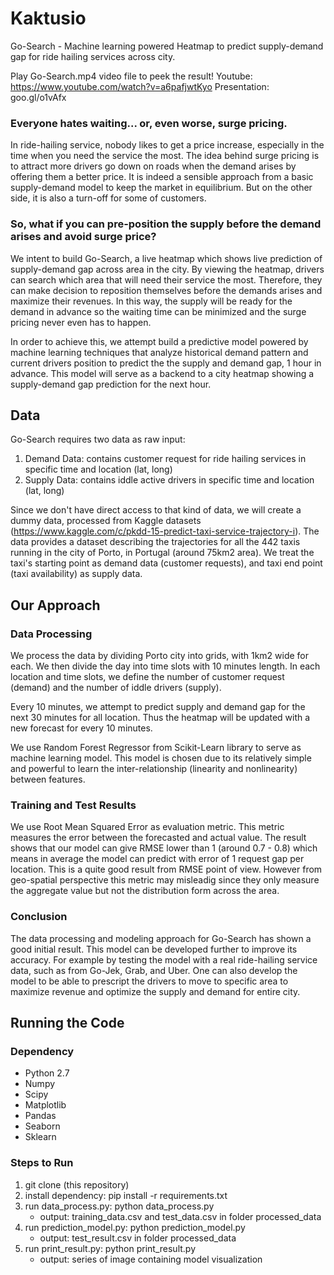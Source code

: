 # Kaktusio
Go-Search - Machine learning powered Heatmap to predict supply-demand gap for ride hailing services across city.

Play Go-Search.mp4 video file to peek the result! 
Youtube: https://www.youtube.com/watch?v=a6pafjwtKyo
Presentation: goo.gl/o1vAfx

### Everyone hates waiting... or, even worse, surge pricing.
In ride-hailing service, nobody likes to get a price increase, especially in the time when you need the service the most. The idea behind surge pricing is to attract more drivers go down on roads when the demand arises by offering them a better price. It is indeed a sensible approach from a basic supply-demand model to keep the market in equilibrium. But on the other side, it is also a turn-off for some of customers.

### So, what if you can pre-position the supply before the demand arises and avoid surge price?
We intent to build Go-Search, a live heatmap which shows live prediction of supply-demand gap across area in the city. By viewing the heatmap, drivers can search which area that will need their service the most. Therefore, they can make decision to reposition themselves before the demands arises and maximize their revenues. In this way, the supply will be ready for the demand in advance so the waiting time can be minimized and the surge pricing never even has to happen.

In order to achieve this, we attempt build a predictive model powered by machine learning techniques that analyze historical demand pattern and current drivers position to predict the the supply and demand gap, 1 hour in advance. This model will serve as a backend to a city heatmap showing a supply-demand gap prediction for the next hour.

## Data
Go-Search requires two data as raw input:
1. Demand Data: contains customer request for ride hailing services in specific time and location (lat, long)
2. Supply Data: contains iddle active drivers in specific time and location (lat, long)

Since we don't have direct access to that kind of data, we will create a dummy data, processed from Kaggle datasets (https://www.kaggle.com/c/pkdd-15-predict-taxi-service-trajectory-i). The data provides a dataset describing the trajectories for all the 442 taxis running in the city of Porto, in Portugal (around 75km2 area). We treat the taxi's starting point as demand data (customer requests), and taxi end point (taxi availability) as supply data.


## Our Approach
### Data Processing
We process the data by dividing Porto city into grids, with 1km2 wide for each. We then divide the day into time slots with 10 minutes length. In each location and time slots, we define the number of customer request (demand) and the number of iddle drivers (supply).

Every 10 minutes, we attempt to predict supply and demand gap for the next 30 minutes for all location. Thus the heatmap will be updated with a new forecast for every 10 minutes. 

We use Random Forest Regressor from Scikit-Learn library to serve as machine learning model. This model is chosen due to its relatively simple and powerful to learn the inter-relationship (linearity and nonlinearity) between features.

### Training and Test Results
We use Root Mean Squared Error as evaluation metric. This metric measures the error between the forecasted and actual value. The result shows that our model can give RMSE lower than 1 (around 0.7 - 0.8) which means in average the model can predict with error of 1 request gap per location. This is a quite good result from RMSE point of view. However from geo-spatial perspective this metric may misleadig since they only measure the aggregate value but not the distribution form across the area.

### Conclusion
The data processing and modeling approach for Go-Search has shown a good initial result. This model can be developed further to improve its accuracy. For example by testing the model with a real ride-hailing service data, such as from Go-Jek, Grab, and Uber. One can also develop the model to be able to prescript the drivers to move to specific area to maximize revenue and optimize the supply and demand for entire city.

## Running the Code
### Dependency
- Python 2.7
- Numpy
- Scipy
- Matplotlib
- Pandas
- Seaborn
- Sklearn

###  Steps to Run
1. git clone (this repository)
2. install dependency: pip install -r requirements.txt
3. run data_process.py: python data_process.py
	- output: training_data.csv and test_data.csv in folder processed_data
4. run prediction_model.py: python prediction_model.py
	- output: test_result.csv in folder processed_data
5. run print_result.py: python print_result.py
	- output: series of image containing model visualization 
